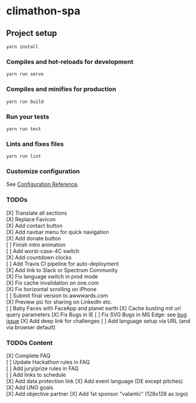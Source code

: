 # climathon-spa

## Project setup
```
yarn install
```

### Compiles and hot-reloads for development
```
yarn run serve
```

### Compiles and minifies for production
```
yarn run build
```

### Run your tests
```
yarn run test
```

### Lints and fixes files
```
yarn run lint
```

### Customize configuration
See [Configuration Reference](https://cli.vuejs.org/config/).

### TODOs
[X] Translate all sections  
[X] Replace Favicon  
[X] Add contact button  
[X] Add navbar menu for quick navigation  
[X] Add donate button  
[ ] Finish intro animation  
[ ] Add worst-case-4C switch  
[X] Add countdown clocks  
[ ] Add Travis CI pipeline for auto-deployment  
[X] Add link to Slack or Spectrum Community  
[X] Fix language switch in prod mode  
[X] Fix cache invalidation on one.com  
[X] Fix horizontal scrolling on iPhone  
[ ] Submit final version to awwwards.com  
[X] Preview pic for sharing on LinkedIn etc.  
[ ] Baby Faces with FaceApp and planet earth
[X] Cache busting mit url query parameters
[X] Fix Bugs in IE
[ ] Fix SVG Bugs in MS Edge: see [bug issue](https://github.com/vuetifyjs/vuetify/issues/6316)
[X] Add deep link for challenges
[ ] Add language setup via URL (and via browser default)

### TODOs Content
[X] Complete FAQ  
[ ] Update Hackathon rules in FAQ  
[ ] Add jury/prize rules in FAQ  
[ ] Add links to schedule  
[X] Add data protection link
[X] Add event language (DE except pitches)  
[X] Add UNO goals  
[X] Add objective partner
[X] Add 1st sponsor "valantic" (128x128 as logo)  
